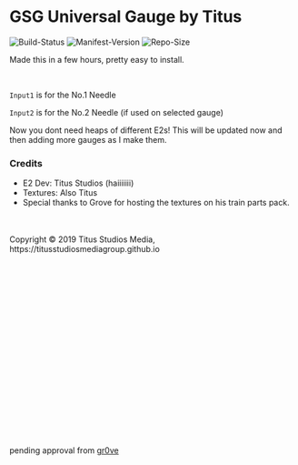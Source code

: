 # GSG Universal Gauge by Titus

![Build-Status](https://img.shields.io/badge/build-passed-brightgreen.svg)
![Manifest-Version](https://img.shields.io/github/last-commit/titus-studios-media/GSG-Universal-Gauge-by-Titus.svg)
![Repo-Size](https://img.shields.io/github/repo-size/titus-studios-media/GSG-Universal-Gauge-by-Titus.svg)

Made this in a few hours, pretty easy to install.

<br>

`Input1` is for the No.1 Needle

`Input2` is for the No.2 Needle (if used on selected gauge)

Now you dont need heaps of different E2s!
This will be updated now and then adding more gauges as I make them.
<br>
### Credits
 * E2 Dev: Titus Studios (haiiiiiii)
 * Textures: Also Titus
 * Special thanks to Grove for hosting the textures on his train parts pack.
 
<br>
<br>
Copyright © 2019 Titus Studios Media, https://titusstudiosmediagroup.github.io
<br>
<br>
<br>
<br>
<br>
<br>
<br>
<br>
<br>
<br>
<br>
<br>
<br>
<br>
<br>
<br>
<br>
<br>
<br>
<br>


pending approval from [gr0ve](https://i.imgur.com/uATwHA1.png)
